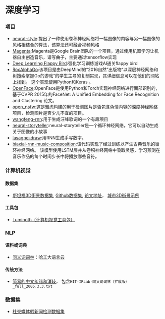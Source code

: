 # 深度学习



### 项目
- [neural-style](https://github.com/jcjohnson/neural-style):提出了一种使用卷积神经网络将一幅图像的内容与另一幅图像的风格相结合的算法，该算法还可融合视频风格
- [Magenta](https://github.com/tensorflow/magenta):Magenta是Google Brain团队的一个项目，通过使用机器学习让机器自主创造音乐，谱写曲子，主要通过tensorflow实现
- [Deep Learning Flappy Bird](https://github.com/yenchenlin/DeepLearningFlappyBird):强化学习训练游戏AI通关flappy bird
- [RocAlphaGo](https://github.com/Rochester-NRT/RocAlphaGo):该项目是由DeepMind的“2016自然”出版物“以深层神经网络和树搜索掌握Go的游戏”的学生主导的复制实现，其详细信息可以在他们的网站上找到。 这个实现使用Python和Keras 。
- [OpenFace](https://github.com/cmusatyalab/openface):OpenFace是使用Python和Torch实现神经网络进行面部识别的，基于CVPR 2015年的FaceNet: A Unified Embedding for Face Recognition and Clustering 论文。
- [open_nsfw](https://github.com/yahoo/open_nsfw):这是雅虎构建的用于检测图片是否包含色情内容的深度神经网络项目，检测图片是否少儿不宜的项目。
- [wangfeng-rnn](https://github.com/phunterlau/wangfeng-rnn):用于生成汪峰歌词的一个有趣项目
- [neural-storyteller](https://github.com/ryankiros/neural-storyteller):neural-storyteller是一个循环神经网络，它可以自动生成关于图像的小故事
- [lasagne-draw](https://github.com/skaae/lasagne-draw):用RNN生成手写数字。
- [biaxial-rnn-music-composition](https://github.com/hexahedria/biaxial-rnn-music-composition):该代码实现了经过训练以产生古典音乐的循环神经网络。 该模型使用LSTM层并从卷积神经网络中吸取灵感，学习预测在音乐作品的每个时间步长中将播放哪些音符。

### 计算机视觉

#### 数据集
- [斯坦福3D街景数据集](http://3drepresentation.stanford.edu/), [Github数据集](https://github.com/amir32002/3D_Street_View), [论文地址](http://cvgl.stanford.edu/papers/zamir_eccv16.pdf)， [城市3D街景示例](https://github.com/amir32002/3D_Street_View/tree/master/3D_cities_snapshots)

#### 工具包
- [Luminoth（计算机视觉工具包）](https://github.com/tryolabs/luminoth)



### NLP

#### 语料或词典

- [同义词词林](https://www.ltp-cloud.com/download)：哈工大语言云

#### 传统方法
- [简易的中文纠错和消歧](https://github.com/taozhijiang/chinese_correct_wsd)， 包含`HIT-IRLab-同义词词林（扩展版）_full_2005.3.3.txt`


### 数据集

- [社交媒体假新闻检测数据集](https://github.com/KaiDMML/FakeNewsNet)
